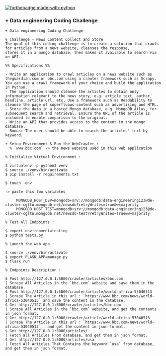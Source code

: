 [![forthebadge made-with-python](http://ForTheBadge.com/images/badges/made-with-python.svg)](https://www.python.org/)

### + Data engineering Coding Challenge

    + Data engineering Coding Challenge

    % Challenge - News Content Collect and Store
    The goal of this coding challenge is to create a solution that crawls for articles from a news website, cleanses the response,
    stores it in a mongo database, then makes it available to search via an API.

    %% Specifications %%

    - Write an application to crawl articles on a news website such as theguardian.com or bbc.com using a crawler framework such as Scrapy. You can use a crawl framework of your choice and build the application in Python.
    - The application should cleanse the articles to obtain only information relevant to the news story, e.g. article text, author, headline, article url, etc. Use a framework such as Readability to cleanse the page of superfluous content such as advertising and HTML.
    - Store the data in a hosted Mongo database, e.g. MongoDB Atlas, for subsequent search and retrieval. Ensure the URL of the article is included to enable comparison to the original.
    - Write an API that provides access to the content in the mongo database.
    - Bonus: The user should be able to search the articles' text by keyword.

    + Setup Environment & Run the WebCrawler :
      % `www.bbc.com` -> the news website used in this web application

    % Initialize Virtual Environment :

    $ virtualenv -p python3 venv
	$ source ./venv/bin/activate
	$ pip install -r requirements.txt

    $ touch .env

    -> paste this two variables

         MONGODB_HOST_DEV=mongodb+srv://mongodb:data-engineering123@de-cluster-cgltu.mongodb.net/newsdb?retryWrites=true&w=majority
         MONGODB_HOST_TEST=mongodb+srv://mongodb:data-engineering123@de-cluster-cgltu.mongodb.net/newsdb-test?retryWrites=true&w=majority

    % Test All Endpoints :

    $ export environment=testing
	$ python tests.py

    % Launch the web app :

    $ source ./venv/bin/activate
	$ export FLASK_APP=manage.py
	$ flask run

    % Endpoints Description :

    $ Post http://127.0.0.1:5000/crawler/articles/bbc.com                   | Scrape All Articles in the `bbc.com` website and save them in the database.
    $ Post http://127.0.0.1:5000/crawler/article/world-africa-53040513      | Scrape The Article in this url : `https://www.bbc.com/news/world-africa-53040513` and save the content in the database.
    $ Get http://127.0.0.1:5000/crawler/articles/bbc.com                    | Scrape All Articles in the `bbc.com` website, and get the contents in json format.
    $ Get http://127.0.0.1:5000/crawler/article/world-africa-53040513       | Scrape The Article in this url : `https://www.bbc.com/news/world-africa-53040513`,  and get the content in json format.
    $ Get http://127.0.0.1:5000/articles/                                   | Fetch all Articles From database, and get them in json format.
    $ Get http://127.0.0.1:5000/articles/usa                                | Fetch All Articles That Contains the keyword `usa` from database, and get them in json format.

